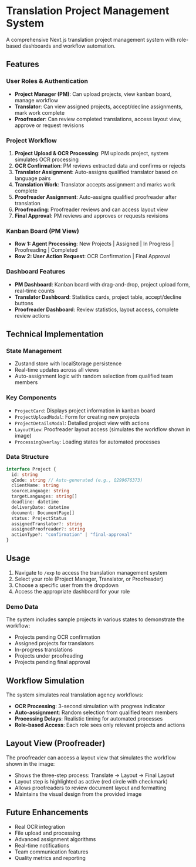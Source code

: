 # Translation Project Management System

A comprehensive Next.js translation project management system with role-based dashboards and workflow automation.

## Features

### User Roles & Authentication
- **Project Manager (PM)**: Can upload projects, view kanban board, manage workflow
- **Translator**: Can view assigned projects, accept/decline assignments, mark work complete
- **Proofreader**: Can review completed translations, access layout view, approve or request revisions

### Project Workflow
1. **Project Upload & OCR Processing**: PM uploads project, system simulates OCR processing
2. **OCR Confirmation**: PM reviews extracted data and confirms or rejects
3. **Translator Assignment**: Auto-assigns qualified translator based on language pairs
4. **Translation Work**: Translator accepts assignment and marks work complete
5. **Proofreader Assignment**: Auto-assigns qualified proofreader after translation
6. **Proofreading**: Proofreader reviews and can access layout view
7. **Final Approval**: PM reviews and approves or requests revisions

### Kanban Board (PM View)
- **Row 1: Agent Processing**: New Projects | Assigned | In Progress | Proofreading | Completed
- **Row 2: User Action Request**: OCR Confirmation | Final Approval

### Dashboard Features
- **PM Dashboard**: Kanban board with drag-and-drop, project upload form, real-time counts
- **Translator Dashboard**: Statistics cards, project table, accept/decline buttons
- **Proofreader Dashboard**: Review statistics, layout access, complete review actions

## Technical Implementation

### State Management
- Zustand store with localStorage persistence
- Real-time updates across all views
- Auto-assignment logic with random selection from qualified team members

### Key Components
- `ProjectCard`: Displays project information in kanban board
- `ProjectUploadModal`: Form for creating new projects
- `ProjectDetailsModal`: Detailed project view with actions
- `LayoutView`: Proofreader layout access (simulates the workflow shown in image)
- `ProcessingOverlay`: Loading states for automated processes

### Data Structure
```typescript
interface Project {
  id: string
  qCode: string // Auto-generated (e.g., Q299676373)
  clientName: string
  sourceLanguage: string
  targetLanguages: string[]
  deadline: datetime
  deliveryDate: datetime
  document: DocumentPage[]
  status: ProjectStatus
  assignedTranslator?: string
  assignedProofreader?: string
  actionType?: "confirmation" | "final-approval"
}
```

## Usage

1. Navigate to `/exp` to access the translation management system
2. Select your role (Project Manager, Translator, or Proofreader)
3. Choose a specific user from the dropdown
4. Access the appropriate dashboard for your role

### Demo Data
The system includes sample projects in various states to demonstrate the workflow:
- Projects pending OCR confirmation
- Assigned projects for translators
- In-progress translations
- Projects under proofreading
- Projects pending final approval

## Workflow Simulation

The system simulates real translation agency workflows:
- **OCR Processing**: 3-second simulation with progress indicator
- **Auto-assignment**: Random selection from qualified team members
- **Processing Delays**: Realistic timing for automated processes
- **Role-based Access**: Each role sees only relevant projects and actions

## Layout View (Proofreader)

The proofreader can access a layout view that simulates the workflow shown in the image:
- Shows the three-step process: Translate → Layout → Final Layout
- Layout step is highlighted as active (red circle with checkmark)
- Allows proofreaders to review document layout and formatting
- Maintains the visual design from the provided image

## Future Enhancements

- Real OCR integration
- File upload and processing
- Advanced assignment algorithms
- Real-time notifications
- Team communication features
- Quality metrics and reporting 